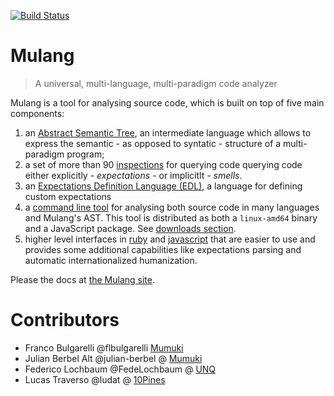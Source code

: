 [![Build Status](https://travis-ci.org/mumuki/mulang.svg?branch=master)](https://travis-ci.org/mumuki/mulang)

# Mulang

> A universal, multi-language, multi-paradigm code analyzer

Mulang is a tool for analysing source code, which is built on top of five main components:

  1. an [Abstract Semantic Tree](https://mumuki.github.io/mulang/astspec/), an intermediate language which allows to express the semantic - as opposed to syntatic - structure of a multi-paradigm program;
  2. a set of more than 90 [inspections](https://mumuki.github.io/mulang/inspections) for querying code querying code either explicitly - _expectations_ - or implicitlt - _smells_.
  3. an [Expectations Definition Language (EDL)](https://mumuki.github.io/mulang/edlspec), a language for defining custom expectations
  4. a [command line tool](https://mumuki.github.io/mulang/clispec/) for analysing both source code in many languages and Mulang's AST. This tool is distributed as both a `linux-amd64` binary and a JavaScript package. See [downloads section](https://github.com/mumuki/mulang/releases).
  5. higher level interfaces in [ruby](https://rubygems.org/gems/mulang) and [javascript](https://www.npmjs.com/package/mulang) that are easier to use and provides some additional capabilities like expectations parsing and automatic internationalized humanization.


Please the docs at [the Mulang site](https://mumuki.github.io/mulang/).

# Contributors

 * Franco Bulgarelli @flbulgarelli [Mumuki](@mumuki)
 * Julian Berbel Alt @julian-berbel @ [Mumuki](@mumuki)
 * Federico Lochbaum @FedeLochbaum @ [UNQ](http://www.unq.edu.ar/)
 * Lucas Traverso @ludat @ [10Pines](@10pines)
